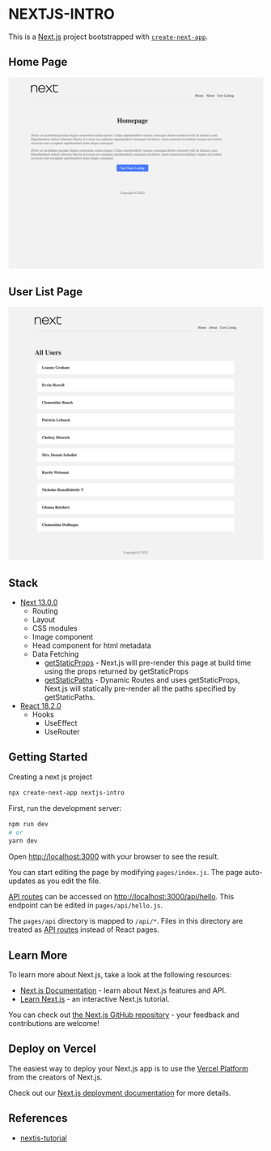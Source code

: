 # NEXTJS-INTRO

This is a [Next.js](https://nextjs.org/) project bootstrapped with [`create-next-app`](https://github.com/vercel/next.js/tree/canary/packages/create-next-app).

## Home Page

![HomePage](./docs/HomePage.png)

## User List Page

![HomePage](./docs/UserListPage.png)

## Stack

* [Next 13.0.0](https://nextjs.org/)
  * Routing
  * Layout
  * CSS modules
  * Image component
  * Head component for html metadata
  * Data Fetching
    * [getStaticProps](https://nextjs.org/docs/basic-features/data-fetching/get-static-props) - Next.js will pre-render this page at build time using the props returned by getStaticProps
    * [getStaticPaths](https://nextjs.org/docs/basic-features/data-fetching/get-static-paths) - Dynamic Routes and uses getStaticProps, Next.js will statically pre-render all the paths specified by getStaticPaths.
* [React 18.2.0](https://reactjs.org/)
  * Hooks
    * UseEffect
    * UseRouter

## Getting Started

Creating a next js project

```bash
npx create-next-app nextjs-intro
```

First, run the development server:

```bash
npm run dev
# or
yarn dev
```

Open [http://localhost:3000](http://localhost:3000) with your browser to see the result.

You can start editing the page by modifying `pages/index.js`. The page auto-updates as you edit the file.

[API routes](https://nextjs.org/docs/api-routes/introduction) can be accessed on [http://localhost:3000/api/hello](http://localhost:3000/api/hello). This endpoint can be edited in `pages/api/hello.js`.

The `pages/api` directory is mapped to `/api/*`. Files in this directory are treated as [API routes](https://nextjs.org/docs/api-routes/introduction) instead of React pages.

## Learn More

To learn more about Next.js, take a look at the following resources:

- [Next.js Documentation](https://nextjs.org/docs) - learn about Next.js features and API.
- [Learn Next.js](https://nextjs.org/learn) - an interactive Next.js tutorial.

You can check out [the Next.js GitHub repository](https://github.com/vercel/next.js/) - your feedback and contributions are welcome!

## Deploy on Vercel

The easiest way to deploy your Next.js app is to use the [Vercel Platform](https://vercel.com/new?utm_medium=default-template&filter=next.js&utm_source=create-next-app&utm_campaign=create-next-app-readme) from the creators of Next.js.

Check out our [Next.js deployment documentation](https://nextjs.org/docs/deployment) for more details.


## References

* [nextjs-tutorial](https://github.com/iamshaunjp/nextjs-tutorial)